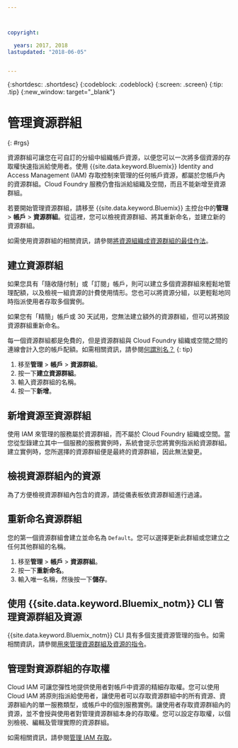 ```yaml
---



copyright:

  years: 2017, 2018
lastupdated: "2018-06-05"


---
```


{:shortdesc: .shortdesc}
{:codeblock: .codeblock}
{:screen: .screen}
{:tip: .tip}
{:new_window: target="_blank"}

# 管理資源群組
{: #rgs}

資源群組可讓您在可自訂的分組中組織帳戶資源，以便您可以一次將多個資源的存取權快速指派給使用者。使用 {{site.data.keyword.Bluemix}} Identity and Access Management (IAM) 存取控制來管理的任何帳戶資源，都屬於您帳戶內的資源群組。Cloud Foundry 服務仍會指派給組織及空間，而且不能新增至資源群組。

若要開始管理資源群組，請移至 {{site.data.keyword.Bluemix}} 主控台中的**管理** &gt; **帳戶** &gt; **資源群組**。從這裡，您可以檢視資源群組、將其重新命名，並建立新的資源群組。

如需使用資源群組的相關資訊，請參閱[將資源組織成資源群組的最佳作法](/docs/resources/bestpractice_rgs.html#bp_resourcegroups)。

## 建立資源群組

如果您具有「隨收隨付制」或「訂閱」帳戶，則可以建立多個資源群組來輕鬆地管理配額，以及檢視一組資源的計費使用情形。您也可以將資源分組，以更輕鬆地同時指派使用者存取多個實例。

如果您有「精簡」帳戶或 30 天試用，您無法建立額外的資源群組，但可以將預設資源群組重新命名。

每一個資源群組都是免費的，但是資源群組與 Cloud Foundry 組織或空間之間的連線會計入您的帳戶配額。如需相關資訊，請參閱[何謂別名？](/docs/resources/connecting_apps.html#what_is_alias)
{: tip}

1. 移至**管理** &gt; **帳戶** &gt; **資源群組**。
2. 按一下**建立資源群組**。
3. 輸入資源群組的名稱。
4. 按一下**新增**。

## 新增資源至資源群組

使用 IAM 來管理的服務屬於資源群組，而不屬於 Cloud Foundry 組織或空間。當您從型錄建立其中一個服務的服務實例時，系統會提示您將實例指派給資源群組。建立實例時，您所選擇的資源群組便是最終的資源群組，因此無法變更。

## 檢視資源群組內的資源

為了方便檢視資源群組內包含的資源，請從儀表板依資源群組進行過濾。

## 重新命名資源群組

您的第一個資源群組會建立並命名為 `Default`。您可以選擇更新此群組或您建立之任何其他群組的名稱。

1. 移至**管理** &gt; **帳戶** &gt; **資源群組**。
2. 按一下**重新命名**。
3. 輸入唯一名稱，然後按一下**儲存**。

## 使用 {{site.data.keyword.Bluemix_notm}} CLI 管理資源群組及資源

{{site.data.keyword.Bluemix_notm}} CLI 具有多個支援資源管理的指令。如需相關資訊，請參閱[用來管理資源群組及資源的指令](/docs/cli/reference/bluemix_cli/bx_cli.html#commands-for-managing-resource-groups-and-resources)。

## 管理對資源群組的存取權

Cloud IAM 可讓您彈性地提供使用者對帳戶中資源的精細存取權。您可以使用 Cloud IAM 將原則指派給使用者，讓使用者可以存取資源群組中的所有資源、資源群組內的單一服務類型，或帳戶中的個別服務實例。讓使用者存取資源群組內的資源，並不會授與使用者對管理資源群組本身的存取權。您可以設定存取權，以個別檢視、編輯及管理實際的資源群組。

如需相關資訊，請參閱[管理 IAM 存取](/docs/iam/mngiam.html#iammanidaccser)。
